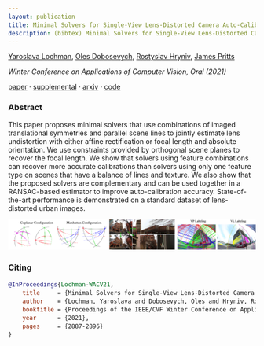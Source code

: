 ```yaml
---
layout: publication
title: Minimal Solvers for Single-View Lens-Distorted Camera Auto-Calibration
description: (bibtex) Minimal Solvers for Single-View Lens-Distorted Camera Auto-Calibration
---
```


[Yaroslava Lochman][ylochman], [Oles Dobosevych][odobosevych], [Rostyslav Hryniv][rhryniv], [James Pritts][jbpritts] 

*Winter Conference on Applications of Computer Vision, Oral (2021)*

[paper][wacv21] · [supplemental][wacv21-supp] · [arxiv][wacv21-arxiv] · [code][autocalib]

### Abstract
This paper proposes minimal solvers that use combinations of imaged translational symmetries and parallel scene lines to jointly estimate lens undistortion with either affine rectification or focal length and absolute orientation. We use constraints provided by orthogonal scene planes to recover the focal length. We show that solvers using feature combinations can recover more accurate calibrations than solvers using only one feature type on scenes that have a balance of lines and texture. We also show that the proposed solvers are complementary and can be used together in a RANSAC-based estimator to improve auto-calibration accuracy. State-of-the-art performance is demonstrated on a standard dataset of lens-distorted urban images.

<img src="../assets/thumbnails/wacv21.jpg"/>

### Citing
```bibtex
@InProceedings{Lochman-WACV21,
    title     = {Minimal Solvers for Single-View Lens-Distorted Camera Auto-Calibration},
    author    = {Lochman, Yaroslava and Dobosevych, Oles and Hryniv, Rostyslav and Pritts, James},
    booktitle = {Proceedings of the IEEE/CVF Winter Conference on Applications of Computer Vision},
    year      = {2021},
    pages     = {2887-2896}
}
```

[wacv21-arxiv]: https://arxiv.org/abs/2011.08988
[wacv21]: https://openaccess.thecvf.com/content/WACV2021/papers/Lochman_Minimal_Solvers_for_Single-View_Lens-Distorted_Camera_Auto-Calibration_WACV_2021_paper.pdf
[wacv21-supp]: https://openaccess.thecvf.com/content/WACV2021/supplemental/Lochman_Minimal_Solvers_for_WACV_2021_supplemental.pdf
[autocalib]: https://github.com/ucuapps/single-view-autocalib

[ylochman]: https://scholar.google.com/citations?user=9tfA7cMAAAAJ
[jbpritts]: https://scholar.google.com/citations?user=fvTKAEUAAAAJ
[odobosevych]: https://scholar.google.com/citations?user=Zg-YKKQAAAAJ
[rhryniv]: https://scholar.google.com/citations?user=VqhpE1QAAAAJ